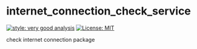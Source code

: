 # internet_connection_check_service

[![style: very good analysis][very_good_analysis_badge]][very_good_analysis_link]
[![License: MIT][license_badge]][license_link]

check internet connection package

[license_badge]: https://img.shields.io/badge/license-MIT-blue.svg
[license_link]: https://opensource.org/licenses/MIT
[very_good_analysis_badge]: https://img.shields.io/badge/style-very_good_analysis-B22C89.svg
[very_good_analysis_link]: https://pub.dev/packages/very_good_analysis

